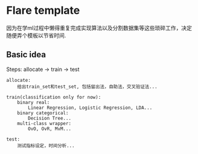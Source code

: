 # Flare template
因为在学ml过程中懒得重复完成实现算法以及分割数据集等这些琐碎工作，决定随便弄个模板以节省时间.

## Basic idea
Steps: allocate -> train -> test

 
```
allocate: 
	给出train_set和test_set, 包括留出法，自助法，交叉验证法...

train(classification only for now):
	binary real: 
		Linear Regression, Logistic Regression, LDA...
	binary categorical:
		Decision Tree...
	multi-class wrapper:
		OvO, OvR, MvM...
	
test:
	测试指标设定，时间分析...  
```
